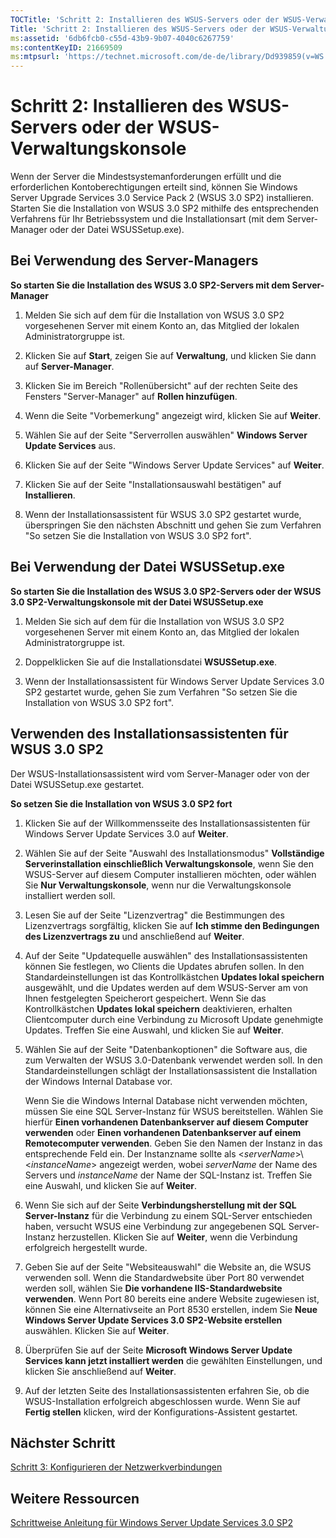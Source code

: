 ```yaml
---
TOCTitle: 'Schritt 2: Installieren des WSUS-Servers oder der WSUS-Verwaltungskonsole'
Title: 'Schritt 2: Installieren des WSUS-Servers oder der WSUS-Verwaltungskonsole'
ms:assetid: '6db6fcb0-c55d-43b9-9b07-4040c6267759'
ms:contentKeyID: 21669509
ms:mtpsurl: 'https://technet.microsoft.com/de-de/library/Dd939859(v=WS.10)'
---
```


Schritt 2: Installieren des WSUS-Servers oder der WSUS-Verwaltungskonsole
=========================================================================

Wenn der Server die Mindestsystemanforderungen erfüllt und die erforderlichen Kontoberechtigungen erteilt sind, können Sie Windows Server Upgrade Services 3.0 Service Pack 2 (WSUS 3.0 SP2) installieren. Starten Sie die Installation von WSUS 3.0 SP2 mithilfe des entsprechenden Verfahrens für Ihr Betriebssystem und die Installationsart (mit dem Server-Manager oder der Datei WSUSSetup.exe).

Bei Verwendung des Server-Managers
----------------------------------

**So starten Sie die Installation des WSUS 3.0 SP2-Servers mit dem Server-Manager**
1.  Melden Sie sich auf dem für die Installation von WSUS 3.0 SP2 vorgesehenen Server mit einem Konto an, das Mitglied der lokalen Administratorgruppe ist.

2.  Klicken Sie auf **Start**, zeigen Sie auf **Verwaltung**, und klicken Sie dann auf **Server-Manager**.

3.  Klicken Sie im Bereich "Rollenübersicht" auf der rechten Seite des Fensters "Server-Manager" auf **Rollen hinzufügen**.

4.  Wenn die Seite "Vorbemerkung" angezeigt wird, klicken Sie auf **Weiter**.

5.  Wählen Sie auf der Seite "Serverrollen auswählen" **Windows Server Update Services** aus.

6.  Klicken Sie auf der Seite "Windows Server Update Services" auf **Weiter**.

7.  Klicken Sie auf der Seite "Installationsauswahl bestätigen" auf **Installieren**.

8.  Wenn der Installationsassistent für WSUS 3.0 SP2 gestartet wurde, überspringen Sie den nächsten Abschnitt und gehen Sie zum Verfahren "So setzen Sie die Installation von WSUS 3.0 SP2 fort".

Bei Verwendung der Datei WSUSSetup.exe
--------------------------------------

**So starten Sie die Installation des WSUS 3.0 SP2-Servers oder der WSUS 3.0 SP2-Verwaltungskonsole mit der Datei WSUSSetup.exe**
1.  Melden Sie sich auf dem für die Installation von WSUS 3.0 SP2 vorgesehenen Server mit einem Konto an, das Mitglied der lokalen Administratorgruppe ist.

2.  Doppelklicken Sie auf die Installationsdatei **WSUSSetup.exe**.

3.  Wenn der Installationsassistent für Windows Server Update Services 3.0 SP2 gestartet wurde, gehen Sie zum Verfahren "So setzen Sie die Installation von WSUS 3.0 SP2 fort".

Verwenden des Installationsassistenten für WSUS 3.0 SP2
-------------------------------------------------------

Der WSUS-Installationsassistent wird vom Server-Manager oder von der Datei WSUSSetup.exe gestartet.

**So setzen Sie die Installation von WSUS 3.0 SP2 fort**
1.  Klicken Sie auf der Willkommensseite des Installationsassistenten für Windows Server Update Services 3.0 auf **Weiter**.

2.  Wählen Sie auf der Seite "Auswahl des Installationsmodus" **Vollständige Serverinstallation einschließlich Verwaltungskonsole**, wenn Sie den WSUS-Server auf diesem Computer installieren möchten, oder wählen Sie **Nur Verwaltungskonsole**, wenn nur die Verwaltungskonsole installiert werden soll.

3.  Lesen Sie auf der Seite "Lizenzvertrag" die Bestimmungen des Lizenzvertrags sorgfältig, klicken Sie auf **Ich stimme den Bedingungen des Lizenzvertrags zu** und anschließend auf **Weiter**.

4.  Auf der Seite "Updatequelle auswählen" des Installationsassistenten können Sie festlegen, wo Clients die Updates abrufen sollen. In den Standardeinstellungen ist das Kontrollkästchen **Updates lokal speichern** ausgewählt, und die Updates werden auf dem WSUS-Server am von Ihnen festgelegten Speicherort gespeichert. Wenn Sie das Kontrollkästchen **Updates lokal speichern** deaktivieren, erhalten Clientcomputer durch eine Verbindung zu Microsoft Update genehmigte Updates. Treffen Sie eine Auswahl, und klicken Sie auf **Weiter**.

5.  Wählen Sie auf der Seite "Datenbankoptionen" die Software aus, die zum Verwalten der WSUS 3.0-Datenbank verwendet werden soll. In den Standardeinstellungen schlägt der Installationsassistent die Installation der Windows Internal Database vor.

    Wenn Sie die Windows Internal Database nicht verwenden möchten, müssen Sie eine SQL Server-Instanz für WSUS bereitstellen. Wählen Sie hierfür **Einen vorhandenen Datenbankserver auf diesem Computer verwenden** oder **Einen vorhandenen Datenbankserver auf einem Remotecomputer verwenden**. Geben Sie den Namen der Instanz in das entsprechende Feld ein. Der Instanzname sollte als &lt;*serverName*&gt;\\&lt;*instanceName*&gt; angezeigt werden, wobei *serverName* der Name des Servers und *instanceName* der Name der SQL-Instanz ist. Treffen Sie eine Auswahl, und klicken Sie auf **Weiter**.

6.  Wenn Sie sich auf der Seite **Verbindungsherstellung mit der SQL Server-Instanz** für die Verbindung zu einem SQL-Server entschieden haben, versucht WSUS eine Verbindung zur angegebenen SQL Server-Instanz herzustellen. Klicken Sie auf **Weiter**, wenn die Verbindung erfolgreich hergestellt wurde.

7.  Geben Sie auf der Seite "Websiteauswahl" die Website an, die WSUS verwenden soll. Wenn die Standardwebsite über Port 80 verwendet werden soll, wählen Sie **Die vorhandene IIS-Standardwebsite verwenden**. Wenn Port 80 bereits eine andere Website zugewiesen ist, können Sie eine Alternativseite an Port 8530 erstellen, indem Sie **Neue Windows Server Update Services 3.0 SP2-Website erstellen** auswählen. Klicken Sie auf **Weiter**.

8.  Überprüfen Sie auf der Seite **Microsoft Windows Server Update Services kann jetzt installiert werden** die gewählten Einstellungen, und klicken Sie anschließend auf **Weiter**.

9.  Auf der letzten Seite des Installationsassistenten erfahren Sie, ob die WSUS-Installation erfolgreich abgeschlossen wurde. Wenn Sie auf **Fertig stellen** klicken, wird der Konfigurations-Assistent gestartet.

Nächster Schritt
----------------

[Schritt 3: Konfigurieren der Netzwerkverbindungen](https://technet.microsoft.com/42a144c5-f08e-4a6e-b360-47ddea77bd24)

Weitere Ressourcen
------------------

[Schrittweise Anleitung für Windows Server Update Services 3.0 SP2](https://technet.microsoft.com/4b504edc-93b3-45b0-a7e8-d0107f1a4442)
